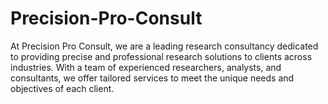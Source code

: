 # Precision-Pro-Consult
At Precision Pro Consult, we are a leading research consultancy dedicated to providing precise and professional research solutions to clients across industries. With a team of experienced researchers, analysts, and consultants, we offer tailored services to meet the unique needs and objectives of each client.
